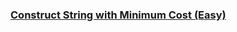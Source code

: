 ### [Construct String with Minimum Cost (Easy)](https://leetcode.com/problems/construct-string-with-minimum-cost-easy)

